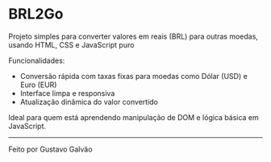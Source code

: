 # BRL2Go
Projeto simples para converter valores em reais (BRL) para outras moedas, usando HTML, CSS e JavaScript puro

Funcionalidades:
- Conversão rápida com taxas fixas para moedas como Dólar (USD) e Euro (EUR)
- Interface limpa e responsiva
- Atualização dinâmica do valor convertido

Ideal para quem está aprendendo manipulação de DOM e lógica básica em JavaScript.

---

Feito por Gustavo Galvão
